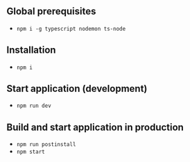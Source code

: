 ## Global prerequisites
- `npm i -g typescript nodemon ts-node`

## Installation
- `npm i`

## Start application (development)
- `npm run dev`

## Build and start application in production
- `npm run postinstall`
- `npm start`
